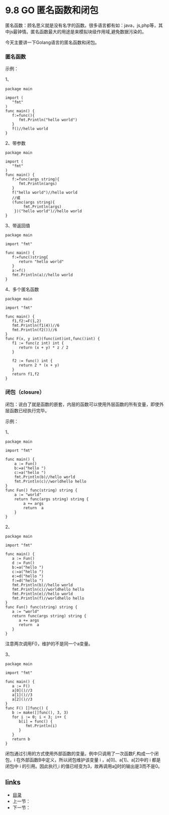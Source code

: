 # 9.8 GO 匿名函数和闭包

匿名函数：顾名思义就是没有名字的函数。很多语言都有如：java，js,php等，其中js最钟情。匿名函数最大的用途是来模拟块级作用域,避免数据污染的。

今天主要讲一下Golang语言的匿名函数和闭包。 

### 匿名函数

示例：

1、

```
package main

import (
   "fmt"
)
func main() {
   f:=func(){
      fmt.Println("hello world")
   }
   f()//hello world
}
```

2、带参数

```
package main

import (
   "fmt"
)
func main() {
   f:=func(args string){
      fmt.Println(args)
   }
   f("hello world")//hello world
   //或
   (func(args string){
		fmt.Println(args)
	})("hello world")//hello world
}
```

3、带返回值

```
package main

import "fmt"

func main() {
   f:=func()string{
      return "hello world"
   }
   a:=f()
   fmt.Println(a)//hello world
}
```

4、多个匿名函数

```
package main

import "fmt"

func main() {
   f1,f2:=F(1,2)
   fmt.Println(f1(4))//6
   fmt.Println(f2())//6
}
func F(x, y int)(func(int)int,func()int) {
   f1 := func(z int) int {
      return (x + y) * z / 2
   }

   f2 := func() int {
      return 2 * (x + y)
   }
   return f1,f2
}
```

### 闭包（closure）

闭包：说白了就是函数的嵌套，内层的函数可以使用外层函数的所有变量，即使外层函数已经执行完毕。

示例：

1、

```
package main

import "fmt"

func main() {
	a := Fun()
	b:=a("hello ")
	c:=a("hello ")
	fmt.Println(b)//hello world
	fmt.Println(c)//worldhello hello 
}
func Fun() func(string) string {
	a := "world"
	return func(args string) string {
		a += args
		return  a
	}
}

```

2、

```
package main

import "fmt"

func main() {
   a := Fun()
   d := Fun()
   b:=a("hello ")
   c:=a("hello ")
   e:=d("hello ")
   f:=d("hello ")
   fmt.Println(b)//hello world
   fmt.Println(c)//worldhello hello
   fmt.Println(e)//hello world
   fmt.Println(f)//worldhello hello
}
func Fun() func(string) string {
   a := "world"
   return func(args string) string {
      a += args
      return  a
   }
}
```

注意两次调用F()，维护的不是同一个a变量。

3、

```
package main

import "fmt"

func main() {
   a := F()
   a[0]()//3
   a[1]()//3
   a[2]()//3
}
func F() []func() {
   b := make([]func(), 3, 3)
   for i := 0; i < 3; i++ {
      b[i] = func() {
         fmt.Println(i)
      }
   }
   return b
}
```

闭包通过引用的方式使用外部函数的变量。例中只调用了一次函数F,构成一个闭包，i 在外部函数B中定义，所以闭包维护该变量 i ，a[0]、a[1]、a[2]中的 i 都是闭包中 i 的引用。因此执行,i 的值已经变为3，故再调用a[0]()时的输出是3而不是0。

## links

- [目录](https://github.com/guyan0319/golang_development_notes/blob/master/zh/preface.md)
- 上一节：
- 下一节：

